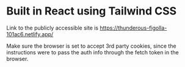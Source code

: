# Built in React using Tailwind CSS

Link to the publicly accessible site is https://thunderous-figolla-101ac6.netlify.app/

Make sure the browser is set to accept 3rd party cookies, since the instructions were to pass the auth info through the fetch token in the browser.
